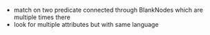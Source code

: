 - match on two predicate connected through BlankNodes which are multiple times there
- look for multiple attributes but with same language
